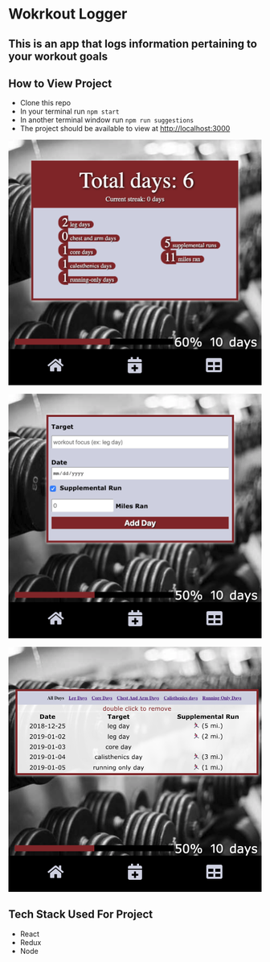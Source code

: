 # Wokrkout Logger

## This is an app that logs information pertaining to your workout goals

## How to View Project
* Clone this repo
* In your terminal run `npm start`
* In another terminal window run `npm run suggestions`
* The project should be available to view at <http://localhost:3000>
      
![preview](dist/assets/img/previews/WorkoutLoggerCount.png)

![preview](dist/assets/img/previews/AddDayForm.png)

![preview](dist/assets/img/previews/WorkoutLoggerList.png)

## Tech Stack Used For Project
- React 
- Redux
- Node
